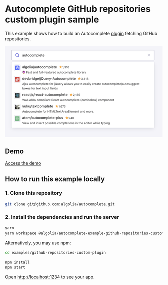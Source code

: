 # Autocomplete GitHub repositories custom plugin sample

This example shows how to build an Autocomplete [plugin](https://www.algolia.com/doc/ui-libraries/autocomplete/core-concepts/plugins/) fetching GitHub repositories.

<p align="center"><img src="capture.png?raw=true" alt="A capture of the Autocomplete GitHub repositories custom plugin demo" /></p>

## Demo

[Access the demo](https://codesandbox.io/s/github/algolia/autocomplete/tree/master/examples/github-repositories-custom-plugin)

## How to run this example locally

### 1. Clone this repository

```sh
git clone git@github.com:algolia/autocomplete.git
```

### 2. Install the dependencies and run the server

```sh
yarn
yarn workspace @algolia/autocomplete-example-github-repositories-custom-plugin start
```

Alternatively, you may use npm:

```sh
cd examples/github-repositories-custom-plugin
```

```sh
npm install
npm start
```

Open <http://localhost:1234> to see your app.